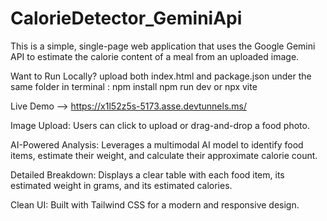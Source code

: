 # CalorieDetector_GeminiApi
This is a simple, single-page web application that uses the Google Gemini API to estimate the calorie content of a meal from an uploaded image.

Want to Run Locally?
upload both index.html and package.json under the same folder
in terminal : npm install
              npm run dev
              or
              npx vite

Live Demo -->   https://x1l52z5s-5173.asse.devtunnels.ms/

Image Upload: Users can click to upload or drag-and-drop a food photo.

AI-Powered Analysis: Leverages a multimodal AI model to identify food items, estimate their weight, and calculate their approximate calorie count.

Detailed Breakdown: Displays a clear table with each food item, its estimated weight in grams, and its estimated calories.

Clean UI: Built with Tailwind CSS for a modern and responsive design.
